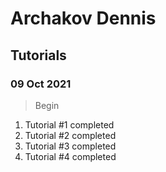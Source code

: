 # Archakov Dennis

## Tutorials

### 09 Oct 2021
>Begin

1. Tutorial #1 completed
2. Tutorial #2 completed
3. Tutorial #3 completed
4. Tutorial #4 completed